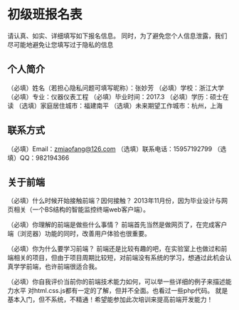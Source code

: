 # 初级班报名表

请认真、如实、详细填写如下报名信息。
同时，为了避免您个人信息泄露，我们尽可能地避免让您填写过于隐私的信息

## 个人简介

（必填）姓名（若担心隐私问题可填写昵称）：张妙芳
（必填）学校：浙江大学
（必填）专业：仪器仪表工程
（必填）毕业时间：2017.3
（必填）学历：硕士在读
（选填）家庭居住城市：福建南平
（选填）未来期望工作城市：杭州，上海

## 联系方式

（必填）Email：zmiaofang@126.com
（选填）联系电话：15957192799
（选填）QQ：982194366

## 关于前端

（必填）什么时候开始接触前端？因何接触？
    2013年11月份，因为毕业设计与网页相关（一个BS结构的智能监控终端web客户端）。

（必填）你理解的前端是做些什么事情？
    前端首先当然是做网页了，在完成客户端（浏览器）功能的同时，改善用户体验也很重要。

（必填）你为什么要学习前端？
   前端还是比较有趣的吧，在实验室上也做过和前端相关的项目，但由于项目周期比较短，对前端没有系统的学习，想通过此机会认真学学前端，也许前端很适合我。

（必填）你自我评价当前你的前端技术能力如何，可以举一些详细的例子来描述能力水平
  对html.css.js都有一定的了解，但并不全面。也看过一些php代码。
  就是基本入门，但不系统，不精通！希望能参加此次培训来提高前端开发能力！
  



